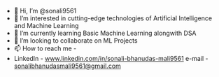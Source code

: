 - 👋 Hi, I’m @sonali9561
- 👀 I’m interested in cutting-edge technologies of Artificial Intelligence and Machine Learning 
- 🌱 I’m currently learning Basic Machine Learning alongwith DSA
- 💞️ I’m looking to collaborate on ML Projects
- 📫 How to reach me -
- LinkedIn - www.linkedin.com/in/sonali-bhanudas-mali9561
e-mail - sonalibhanudasmali9561@gmail.com
<!---
sonali9561/sonali9561 is a ✨ special ✨ repository because its `README.md` (this file) appears on your GitHub profile.
You can click the Preview link to take a look at your changes.
--->

